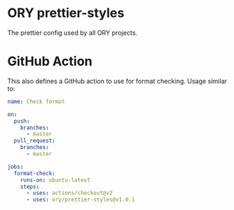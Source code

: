 # ORY prettier-styles

The prettier config used by all ORY projects.

# GitHub Action

This also defines a GitHub action to use for format checking.
Usage similar to:

```yaml
name: Check format

on:
  push:
    branches:
      - master
  pull_request:
    branches:
      - master

jobs:
  format-check:
    runs-on: ubuntu-latest
    steps:
      - uses: actions/checkout@v2
      - uses: ory/prettier-styles@v1.0.1
```

